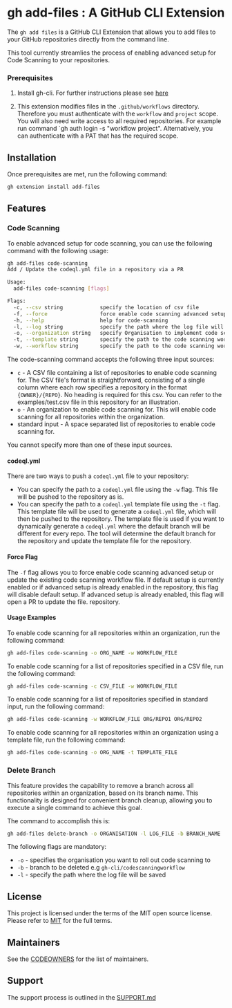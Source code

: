 # gh add-files : A GitHub CLI Extension

The `gh add files` is a GitHub CLI Extension that allows you to add files to your GitHub repositories directly from the command line.

This tool currently streamlies the process of enabling advanced setup for Code Scanning to your repositories.

### Prerequisites 

1. Install gh-cli. For further instructions please see [here](https://github.com/cli/cli#installation )

2. This extension modifies files in the `.github/workflows` directory. Therefore you must authenticate with the `workflow` and `project` scope. You will also need write access to all required repositories. For example run command `gh auth login -s "workflow project". Alternatively, you can authenticate with a PAT that has the required scope.

## Installation 

Once prerequisites are met, run the following command:
```bash
gh extension install add-files
```

## Features

### Code Scanning

To enable advanced setup for code scanning, you can use the following command with the following usage:

```bash
gh add-files code-scanning
Add / Update the codeql.yml file in a repository via a PR

Usage:
  add-files code-scanning [flags]

Flags:
  -c, --csv string            specify the location of csv file
  -f, --force                 force enable code scanning advanced setup or update the existing code scanning workflow file
  -h, --help                  help for code-scanning
  -l, --log string            specify the path where the log file will be saved (default "gh-add-files.log")
  -o, --organization string   specify Organisation to implement code scanning
  -t, --template string       specify the path to the code scanning workflow template file
  -w, --workflow string       specify the path to the code scanning workflow file 
```

The code-scanning command accepts the following three input sources:

- `c` - A CSV file containing a list of repositories to enable code scanning for. The CSV file's format is straightforward, consisting of a single column where each row specifies a repository in the format `{OWNER}/{REPO}`. No heading is required for this csv. You can refer to the examples/test.csv file in this repository for an illustration.
- `o` - An organization to enable code scanning for. This will enable code scanning for all repositories within the organization.
- standard input - A space separated list of repositories to enable code scanning for.

You cannot specify more than one of these input sources.

#### codeql.yml

There are two ways to push a `codeql.yml` file to your repository:

- You can specify the path to a `codeql.yml` file using the `-w` flag. This file will be pushed to the repository as is.
- You can specify the path to a `codeql.yml` template file using the `-t` flag. This template file will be used to generate a `codeql.yml` file, which will then be pushed to the repository. The template file is used if you want to dynamically generate a `codeql.yml` where the default branch will be different for every repo. The tool will determine the default branch for the repository and update the template file for the repository.

#### Force Flag

The `-f` flag allows you to force enable code scanning advanced setup or update the existing code scanning workflow file. If default setup is currently enabled or if advanced setup is already enabled in the repository, this flag will disable default setup. If advanced setup is already enabled, this flag will open a PR to update the file. repository.

#### Usage Examples

To enable code scanning for all repositories within an organization, run the following command:
```bash
gh add-files code-scanning -o ORG_NAME -w WORKFLOW_FILE
```

To enable code scanning for a list of repositories specified in a CSV file, run the following command:
```bash
gh add-files code-scanning -c CSV_FILE -w WORKFLOW_FILE
```

To enable code scanning for a list of repositories specified in standard input, run the following command:
```bash
gh add-files code-scanning -w WORKFLOW_FILE ORG/REPO1 ORG/REPO2
```

To enable code scanning for all repositories within an organization using a template file, run the following command:
```bash
gh add-files code-scanning -o ORG_NAME -t TEMPLATE_FILE
```

### Delete Branch 

This feature provides the capability to remove a branch across all repositories within an organization, based on its branch name. This functionality is designed for convenient branch cleanup, allowing you to execute a single command to achieve this goal.

The command to accomplish this is:

```bash
gh add-files delete-branch -o ORGANISATION -l LOG_FILE -b BRANCH_NAME
```
The following flags are mandatory: 
- `-o` - specifies the organisation you want to roll out code scanning to
- `-b` - branch to be deleted e.g `gh-cli/codescanningworkflow`
- `-l` - specify the path where the log file will be saved


## License 

This project is licensed under the terms of the MIT open source license. Please refer to [MIT](./LICENSE.txt) for the full terms.

## Maintainers 

See the [CODEOWNERS](./.github/CODEOWNERS) for the list of maintainers.

## Support

The support process is outlined in the [SUPPORT.md](./SUPPORT.md)



